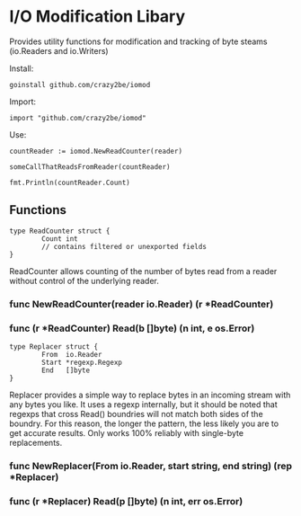 I/O Modification Libary
=======================

Provides utility functions for modification and tracking of byte steams (io.Readers and io.Writers)

Install:

	goinstall github.com/crazy2be/iomod

Import:

	import "github.com/crazy2be/iomod"

Use:

	countReader := iomod.NewReadCounter(reader)

	someCallThatReadsFromReader(countReader)

	fmt.Println(countReader.Count)

Functions
---------

	type ReadCounter struct {
			Count int
			// contains filtered or unexported fields
	}
ReadCounter allows counting of the number of bytes read from a reader without control of the underlying reader.

### func NewReadCounter(reader io.Reader) (r *ReadCounter)

### func (r *ReadCounter) Read(b []byte) (n int, e os.Error)

	type Replacer struct {
			From  io.Reader
			Start *regexp.Regexp
			End   []byte
	}
Replacer provides a simple way to replace bytes in an incoming stream with any bytes you like. It uses a regexp internally, but it should be noted that regexps that cross Read() boundries will not match both sides of the boundry. For this reason, the longer the pattern, the less likely you are to get accurate results. Only works 100% reliably with single-byte replacements.

### func NewReplacer(From io.Reader, start string, end string) (rep *Replacer)

### func (r *Replacer) Read(p []byte) (n int, err os.Error)
